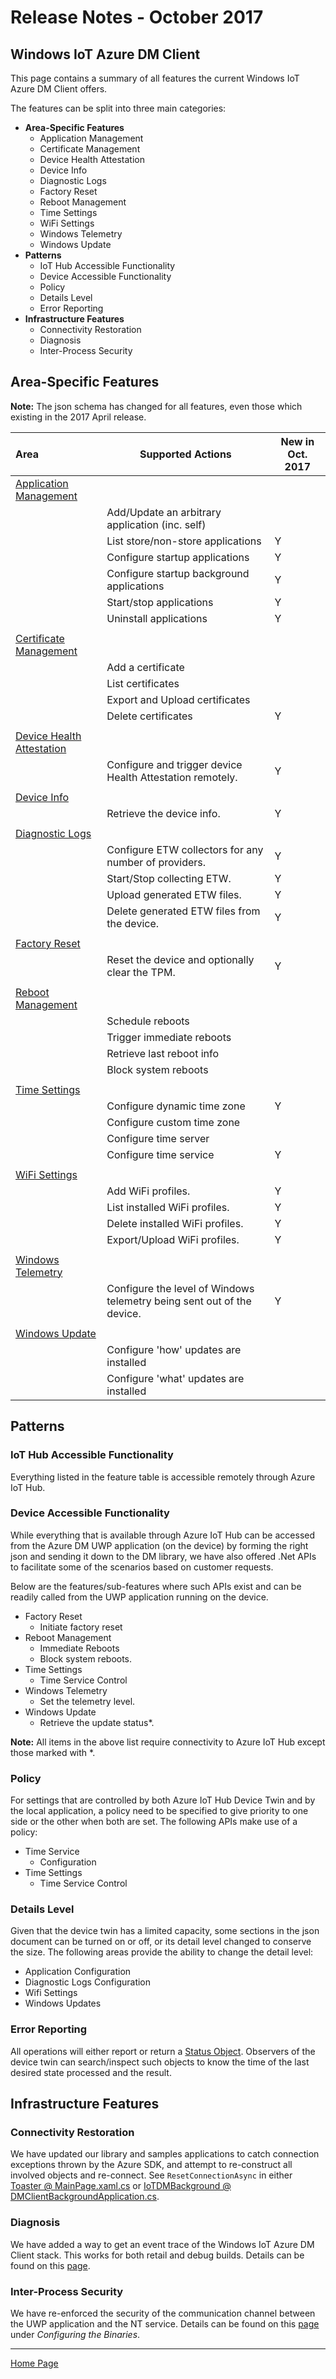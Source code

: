 # Release Notes - October 2017
## Windows IoT Azure DM Client

This page contains a summary of all features the current Windows IoT Azure DM Client offers.

The features can be split into three main categories:

- **Area-Specific Features**
  - Application Management
  - Certificate Management
  - Device Health Attestation
  - Device Info
  - Diagnostic Logs
  - Factory Reset
  - Reboot Management
  - Time Settings
  - WiFi Settings
  - Windows Telemetry
  - Windows Update
- **Patterns**
  - IoT Hub Accessible Functionality
  - Device Accessible Functionality
  - Policy
  - Details Level
  - Error Reporting
- **Infrastructure Features**
  - Connectivity Restoration
  - Diagnosis
  - Inter-Process Security

## Area-Specific Features

**Note:** The json schema has changed for all features, even those which existing in the 2017 April release.

| Area | Supported Actions | New in Oct. 2017 |
|:----|-----|-----|
| [Application Management](application-management.md)               | |
|                        | Add/Update an arbitrary application (inc. self) | |
|                        | List store/non-store applications        |Y|
|                        | Configure startup applications           |Y|
|                        | Configure startup background applications|Y|
|                        | Start/stop applications                  |Y|
|                        | Uninstall applications                   |Y|
| | | |
| [Certificate Management](certificate-management.md)               | |
|                        | Add a certificate                        | |
|                        | List certificates                        | |
|                        | Export and Upload certificates           | |
|                        | Delete certificates                      |Y|
| | | |
| [Device Health Attestation](device-health-attestation.md)       | | |
|                        | Configure and trigger device Health Attestation remotely. |Y|
| | | |
| [Device Info](device-info.md)                                   | | |
|                        | Retrieve the device info.                |Y|
| | | |
| [Diagnostic Logs](diagnostic-logs-management.md)                | | |
|                        | Configure ETW collectors for any number of providers. |Y|
|                        | Start/Stop collecting ETW.               |Y|
|                        | Upload generated ETW files.              |Y|
|                        | Delete generated ETW files from the device. |Y|
| | | |
| [Factory Reset](device-factory-reset.md)                        | | |
|                        | Reset the device and optionally clear the TPM. |Y|
| | | |
| [Reboot Management](reboot-management.md)                       | | |
|                        | Schedule reboots                         | |
|                        | Trigger immediate reboots                | |
|                        | Retrieve last reboot info                | |
|                        | Block system reboots                     | |
| | | |
| [Time Settings](time-management.md)                             | | |
|                        | Configure dynamic time zone              |Y|
|                        | Configure custom time zone               | |
|                        | Configure time server                    | |
|                        | Configure time service                   |Y|
| | | |
| [WiFi Settings](wifi-management.md)                             | | |
|                        | Add WiFi profiles. |Y|
|                        | List installed WiFi profiles. |Y|
|                        | Delete installed WiFi profiles. |Y|
|                        | Export/Upload WiFi profiles. |Y|
| | | |
| [Windows Telemetry](windows-telemetry-management.md)            | | |
|                        | Configure the level of Windows telemetry being sent out of the device. |Y|
| | | |
| [Windows Update](windows-update-management.md)                  | | |
|                        | Configure 'how' updates are installed    | |
|                        | Configure 'what' updates are installed   | |


## Patterns

### IoT Hub Accessible Functionality

Everything listed in the feature table is accessible remotely through Azure IoT Hub.

### Device Accessible Functionality

While everything that is available through Azure IoT Hub can be accessed from the Azure DM UWP application (on the device) by forming the right json and sending it down to the DM library, we have also offered .Net APIs to facilitate some of the scenarios based on customer requests.

Below are the features/sub-features where such APIs exist and can be readily called from the UWP application running on the device.

- Factory Reset
  - Initiate factory reset
- Reboot Management
  - Immediate Reboots
  - Block system reboots.
- Time Settings
  - Time Service Control
- Windows Telemetry
  - Set the telemetry level.
- Windows Update
  - Retrieve the update status*.

**Note:** All items in the above list require connectivity to Azure IoT Hub except those marked with *.

### Policy

For settings that are controlled by both Azure IoT Hub Device Twin and by the local application, a policy need to be specified to give priority to one side or the other when both are set.
The following APIs make use of a policy:

- Time Service
  - Configuration
- Time Settings
  - Time Service Control

### Details Level

Given that the device twin has a limited capacity, some sections in the json document can be turned on or off, or its detail level changed to conserve the size.
The following areas provide the ability to change the detail level:

- Application Configuration
- Diagnostic Logs Configuration
- Wifi Settings
- Windows Updates
  
### Error Reporting

All operations will either report or return a [Status Object](status-reporting.md). Observers of the device twin can search/inspect such objects to know the time of the last desired state processed and the result.

## Infrastructure Features

### Connectivity Restoration

We have updated our library and samples applications to catch connection exceptions thrown by the Azure SDK, and attempt to re-construct all involved objects and re-connect.
See `ResetConnectionAsync` in either [Toaster @ MainPage.xaml.cs](../samples/ToasterApp/MainPage.xaml.cs) or [IoTDMBackground @ DMClientBackgroundApplication.cs](../samples/IoTDMBackground/DMClientBackgroundApplication.cs).

### Diagnosis

We have added a way to get an event trace of the Windows IoT Azure DM Client stack. This works for both retail and debug builds.
Details can be found on this [page](debugging.md).

### Inter-Process Security

We have re-enforced the security of the communication channel between the UWP application and the NT service. Details can be found on this [page](oem-device-setup.md) under *Configuring the Binaries*.

----

[Home Page](../README.md)